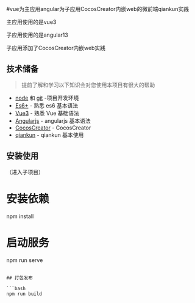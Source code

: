 #vue为主应用angular为子应用CocosCreator内嵌web的微前端qiankun实践

主应用使用的是vue3

子应用使用的是angular13

子应用添加了CocosCreator内嵌web实践
## 技术储备

> 提前了解和学习以下知识会对您使用本项目有很大的帮助

- [node](http://nodejs.org/) 和 [git](https://git-scm.com/) -项目开发环境
- [Es6+](http://es6.ruanyifeng.com/) - 熟悉 es6 基本语法
- [Vue3](https://v3.vuejs.org/) - 熟悉 Vue 基础语法
- [Angularjs](https://docs.angularjs.org/api) - angularjs 基本语法
- [CocosCreator](http://docs.cocos.com/) - CocosCreator
- [qiankun](https://qiankun.umijs.org/) - qiankun 基本使用

## 安装使用
（进入子项目）
# 安装依赖
npm install

# 启动服务
npm run serve
```

## 打包发布

```bash
npm run build
```